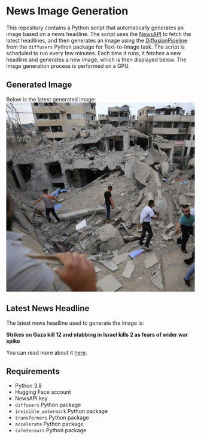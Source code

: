 # News Image Generation
This repository contains a Python script that automatically generates an image based on a news headline. The script uses the [NewsAPI](https://newsapi.org/) to fetch the latest headlines, and then generates an image using the [DiffusionPipeline](https://github.com/huggingface/diffusers) from the `diffusers` Python package for Text-to-Image task.
The script is scheduled to run every few minutes. Each time it runs, it fetches a new headline and generates a new image, which is then displayed below. The image generation process is performed on a GPU.

## Generated Image
Below is the latest generated image:
![Generated Image](image.png)

## Latest News Headline
The latest news headline used to generate the image is:

**Strikes on Gaza kill 12 and stabbing in Israel kills 2 as fears of wider war spike**

You can read more about it [here](https://news.google.com/rss/articles/CBMiqAFBVV95cUxNcjJ5NEJhbnV5OC0yak1ZeG5IbEgyNFE1UkwtVEdIazZFc1ZtTmhMVXlIQkZEMWloMlhGckRNOVF2RlBFTkxHUG00TERnSlpnQm9xb1BqVG11NnNhMlo5TlB4eVdBRzRDQUtLQ010aU1nZDlOdjdfT0M0REdsQU9nODlFRXpid1UzRTNrQ1plZDlRTGM1TEZ0MVZZcjdyY2hyVnVSY1d1cjc?oc=5).

## Requirements
- Python 3.8
- Hugging Face account
- NewsAPI key
- `diffusers` Python package
- `invisible_watermark` Python package
- `transformers` Python package
- `accelerate` Python package
- `safetensors` Python package
